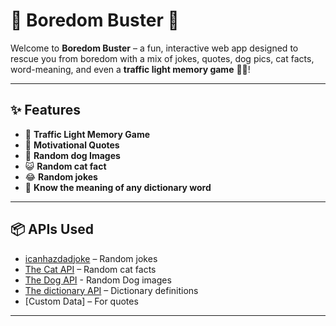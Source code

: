 # 🎲 Boredom Buster 🚀

Welcome to **Boredom Buster** – a fun, interactive web app designed to rescue you from boredom with a mix of jokes, quotes, dog pics, cat facts, word-meaning, and even a **traffic light memory game** 🧠🚦!

---

## ✨ Features

- 🚦 **Traffic Light Memory Game** 
- 💬 **Motivational Quotes** 
- 🐶 **Random dog Images**
- 😺 **Random cat fact**
- 😂 **Random jokes**
- 📖 **Know the meaning of any dictionary word** 

---


## 📦 APIs Used

- [icanhazdadjoke](https://icanhazdadjoke.com/api) – Random jokes
- [The Cat API](https://catfact.ninja) – Random cat facts
- [The Dog API](https://dog.ceo/dog-api/) - Random Dog images
- [The dictionary API](https://api.dictionaryapi.dev/api/v2/entries/en/) – Dictionary definitions
- [Custom Data] – For quotes


---
